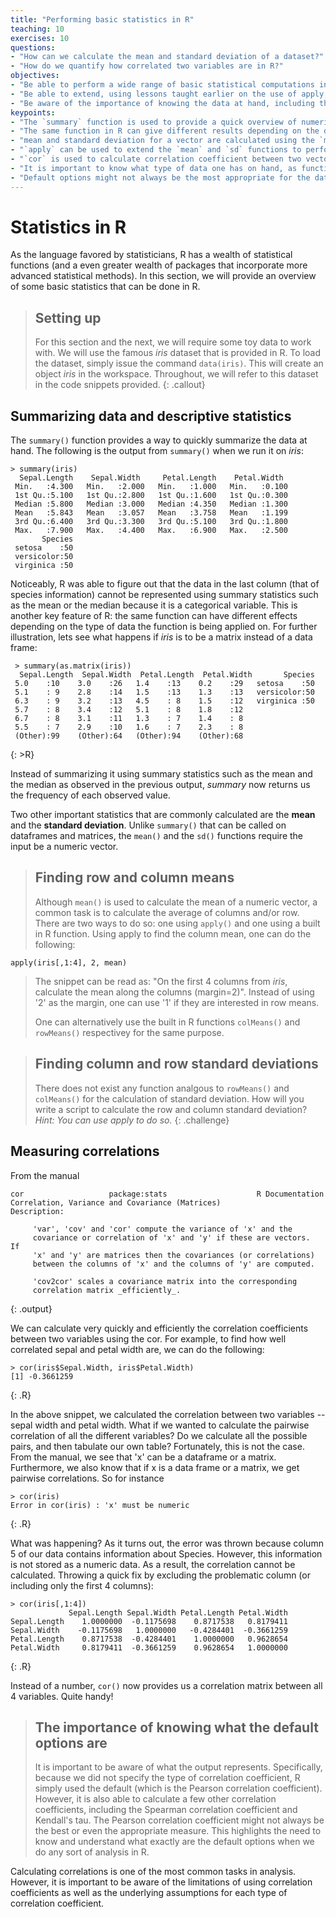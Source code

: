 ```yaml
---
title: "Performing basic statistics in R" 
teaching: 10
exercises: 10
questions:
- "How can we calculate the mean and standard deviation of a dataset?"
- "How do we quantify how correlated two variables are in R?"
objectives: 
- "Be able to perform a wide range of basic statistical computations in R." 
- "Be able to extend, using lessons taught earlier on the use of apply, basic statistics function that use a numeric vector as an input to numeric data frames and matrices."
- "Be aware of the importance of knowing the data at hand, including the nature of the data one is working with."
keypoints:
- "The `summary` function is used to provide a quick overview of numeric data frames."
- "The same function in R can give different results depending on the data type."
- "mean and standard deviation for a vector are calculated using the `mean` and `sd` functions respectively."
- "`apply` can be used to extend the `mean` and `sd` functions to perform summary statistics on data frames or matrices."
- "`cor` is used to calculate correlation coefficient between two vectors, or if a matrix is provided, pairwise correlation coefficients between variables."
- "It is important to know what type of data one has on hand, as functions require specific data types as inputs."
- "Default options might not always be the most appropriate for the data at hand, and hence it is important to know what the defaults are when writing scripts." 
---
```

# Statistics in R 
As the language favored by statisticians, R has a wealth of statistical functions (and a even greater wealth of packages that incorporate more advanced statistical methods). In this section, we will provide an overview of some basic statistics that can be done in R. 

> ## Setting up 
>
> For this section and the next, we will require some toy data to work with. We will use the famous *iris* dataset that is provided in R. To load the dataset, simply issue the command `data(iris)`. This will create an object *iris* in the workspace. Throughout, we will refer to this dataset in the code snippets provided.
{: .callout}

## Summarizing data and descriptive statistics
The `summary()` function provides a way to quickly summarize the data at hand. The following is the output from `summary()` when we run it on *iris*:

~~~
> summary(iris)
  Sepal.Length    Sepal.Width     Petal.Length    Petal.Width 
 Min.   :4.300   Min.   :2.000   Min.   :1.000   Min.   :0.100 
 1st Qu.:5.100   1st Qu.:2.800   1st Qu.:1.600   1st Qu.:0.300 
 Median :5.800   Median :3.000   Median :4.350   Median :1.300 
 Mean   :5.843   Mean   :3.057   Mean   :3.758   Mean   :1.199 
 3rd Qu.:6.400   3rd Qu.:3.300   3rd Qu.:5.100   3rd Qu.:1.800 
 Max.   :7.900   Max.   :4.400   Max.   :6.900   Max.   :2.500 
       Species 
 setosa    :50 
 versicolor:50 
 virginica :50
~~~

Noticeably, R was able to figure out that the data in the last column (that of species information) cannot be represented using summary statistics such as the mean or the median because it is a categorical variable. This is another key feature of R: the same function can have different effects depending on the type of data the function is being applied on. For further illustration, lets see what happens if *iris* is to be a matrix instead of a data frame: 

~~~ 
 > summary(as.matrix(iris))
  Sepal.Length  Sepal.Width  Petal.Length  Petal.Width       Species 
 5.0    :10    3.0    :26   1.4    :13    0.2    :29   setosa    :50 
 5.1    : 9    2.8    :14   1.5    :13    1.3    :13   versicolor:50 
 6.3    : 9    3.2    :13   4.5    : 8    1.5    :12   virginica :50 
 5.7    : 8    3.4    :12   5.1    : 8    1.8    :12
 6.7    : 8    3.1    :11   1.3    : 7    1.4    : 8 
 5.5    : 7    2.9    :10   1.6    : 7    2.3    : 8 
 (Other):99    (Other):64   (Other):94    (Other):68 
~~~
{: >R}

Instead of summarizing it using summary statistics such as the mean and the median as observed in the previous output, *summary* now returns us the frequency of each observed value. 

Two other important statistics that are commonly calculated are the **mean** and the **standard deviation**. Unlike `summary()` that can be called on dataframes and matrices, the `mean()` and the `sd()` functions require the input be a numeric vector. 

> ## Finding row and column means 
>
> Although `mean()` is used to calculate the mean of a numeric vector, a common task is to calculate the average of columns and/or row. There are two ways to do so: one using `apply()` and one using a built in R function. Using apply to find the column mean, one can do the following:

~~~
apply(iris[,1:4], 2, mean)
~~~
> The snippet can be read as: "On the first 4 columns from *iris*, calculate the mean along the columns (margin=2)". Instead of using '2' as the margin, one can use '1' if they are interested in row means. 
>
> One can alternatively use the built in R functions `colMeans()` and `rowMeans()` respectivey for the same purpose. 

> ## Finding column and row standard deviations
>
> There does not exist any function analgous to `rowMeans()` and `colMeans()` for the calculation of standard deviation. How will you write a script to calculate the row and column standard deviation? 
> *Hint: You can use apply to do so.*
{: .challenge}  

## Measuring correlations 

From the manual

~~~
cor                   package:stats                    R Documentation
Correlation, Variance and Covariance (Matrices)
Description:

     'var', 'cov' and 'cor' compute the variance of 'x' and the
     covariance or correlation of 'x' and 'y' if these are vectors.  If
     'x' and 'y' are matrices then the covariances (or correlations)
     between the columns of 'x' and the columns of 'y' are computed.

     'cov2cor' scales a covariance matrix into the corresponding
     correlation matrix _efficiently_.
~~~
{: .output}

We can calculate very quickly and efficiently the correlation coefficients between two variables using the cor. For example, to find how well correlated sepal and petal width are, we can do the following: 

~~~
> cor(iris$Sepal.Width, iris$Petal.Width)
[1] -0.3661259
~~~
{: .R}

In the above snippet, we calculated the correlation between two variables -- sepal width and petal width. What if we wanted to calculate the pairwise correlation of all the different variables? Do we calculate all the possible pairs, and then tabulate our own table? Fortunately, this is not the case. From the manual, we see that 'x' can be a dataframe or a matrix. Furthermore, we also know that if x is a data frame or a matrix, we get pairwise correlations. So for instance

~~~
> cor(iris)
Error in cor(iris) : 'x' must be numeric
~~~
{: .R}

What was happening? As it turns out, the error was thrown because column 5 of our data contains information about Species. However, this information is not stored as a numeric data. As a result, the correlation cannot be calculated. Throwing a quick fix by excluding the problematic column (or including only the first 4 columns):

~~~
> cor(iris[,1:4])
             Sepal.Length Sepal.Width Petal.Length Petal.Width
Sepal.Length    1.0000000  -0.1175698    0.8717538   0.8179411
Sepal.Width    -0.1175698   1.0000000   -0.4284401  -0.3661259
Petal.Length    0.8717538  -0.4284401    1.0000000   0.9628654
Petal.Width     0.8179411  -0.3661259    0.9628654   1.0000000
~~~
{: .R}

Instead of a number, `cor()` now provides us a correlation matrix between all 4 variables. Quite handy! 

>## The importance of knowing what the default options are
>It is important to be aware of what the output represents. Specifically, because we did not specify the type of correlation coefficient, R simply used the default (which is the Pearson correlation coefficient). However, it is also able to calculate a few other correlation coefficients, including the Spearman correlation coefficient and Kendall's tau. The Pearson correlation coefficient might not always be the best or even the appropriate measure. This highlights the need to know and understand what exactly are the default options when we do any sort of analysis in R. 

Calculating correlations is one of the most common tasks in analysis. However, it is important to be aware of the limitations of using correlation coefficients as well as the underlying assumptions for each type of correlation coefficient. 




